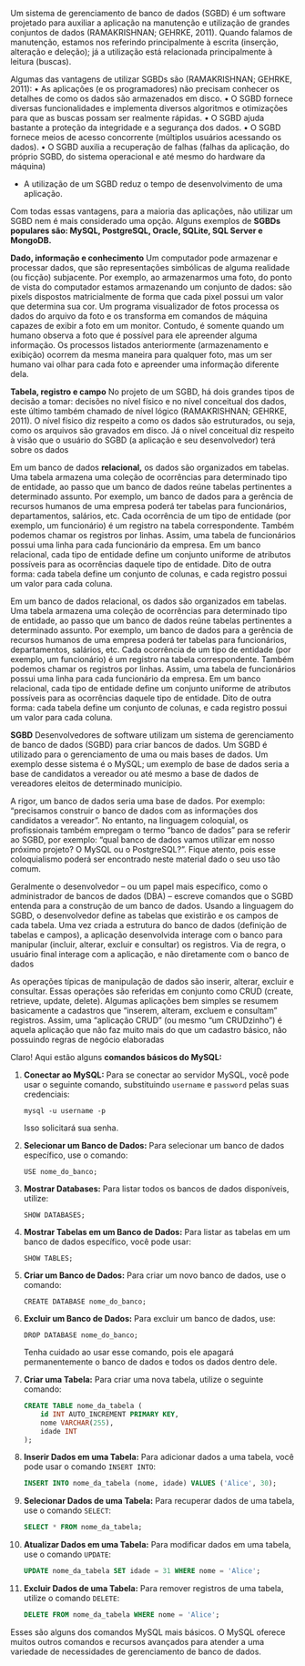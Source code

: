 Um sistema de gerenciamento de banco de dados (SGBD) é um software projetado para auxiliar a aplicação na manutenção e utilização de grandes conjuntos de dados (RAMAKRISHNAN; GEHRKE, 2011).
Quando falamos de manutenção, estamos nos referindo principalmente à escrita (inserção, alteração e deleção); já a utilização está relacionada principalmente à leitura (buscas).

Algumas das vantagens de utilizar SGBDs são (RAMAKRISHNAN; GEHRKE, 2011):
• As aplicações (e os programadores) não precisam conhecer os detalhes de como os dados são armazenados em disco.
• O SGBD fornece diversas funcionalidades e implementa diversos algoritmos e otimizações para que as buscas possam ser realmente rápidas.
• O SGBD ajuda bastante a proteção da integridade e a segurança dos dados.
• O SGBD fornece meios de acesso concorrente (múltiplos usuários acessando os dados). 
• O SGBD auxilia a recuperação de falhas (falhas da aplicação, do próprio SGBD, do sistema operacional e até mesmo do hardware da máquina)
- A utilização de um SGBD reduz o tempo de desenvolvimento de uma aplicação.

Com todas essas vantagens, para a maioria das aplicações, não utilizar um SGBD nem é mais considerado uma opção. Alguns exemplos de **SGBDs populares são: MySQL, PostgreSQL, Oracle, SQLite, SQL Server e MongoDB.**

**Dado, informação e conhecimento**
Um computador pode armazenar e processar dados, que são representações simbólicas de alguma realidade (ou ficção) subjacente. Por exemplo, ao armazenarmos uma foto, do ponto de vista do computador estamos armazenando um conjunto de dados: são pixels dispostos matricialmente de forma que cada pixel possui um valor que determina sua cor. Um programa visualizador de fotos processa os dados do arquivo da foto e os transforma em comandos de máquina capazes de exibir a foto em um monitor. Contudo, é somente quando um humano observa a foto que é possível para ele apreender alguma informação. Os processos listados anteriormente (armazenamento e exibição) ocorrem da mesma maneira para qualquer foto, mas um ser humano vai olhar para cada foto e apreender uma informação diferente dela.

**Tabela, registro e campo**
No projeto de um SGBD, há dois grandes tipos de decisão a tomar: decisões no nível físico e no nível conceitual dos dados, este último também chamado de nível lógico (RAMAKRISHNAN; GEHRKE, 2011). O nível físico diz respeito a como os dados são estruturados, ou seja, como os arquivos são gravados em disco. Já o nível conceitual diz respeito à visão que o usuário do SGBD (a aplicação e seu desenvolvedor) terá sobre os dados

Em um banco de dados **relacional,** os dados são organizados em tabelas. Uma tabela armazena uma coleção de ocorrências para determinado tipo de entidade, ao passo que um banco de dados reúne tabelas pertinentes a determinado assunto. Por exemplo, um banco de dados para a gerência de recursos humanos de uma empresa poderá ter tabelas para funcionários, departamentos, salários, etc. Cada ocorrência de um tipo de entidade (por exemplo, um funcionário) é um registro na tabela correspondente. Também podemos chamar os registros por linhas. Assim, uma tabela de funcionários possui uma linha para cada funcionário da empresa. Em um banco relacional, cada tipo de entidade define um conjunto uniforme de atributos possíveis para as ocorrências daquele tipo de entidade. Dito de outra forma: cada tabela define um conjunto de colunas, e cada registro possui um valor para cada coluna.

Em um banco de dados relacional, os dados são organizados em tabelas. Uma tabela armazena uma coleção de ocorrências para determinado tipo de entidade, ao passo que um banco de dados reúne tabelas pertinentes a determinado assunto. Por exemplo, um banco de dados para a gerência de recursos humanos de uma empresa poderá ter tabelas para funcionários, departamentos, salários, etc. Cada ocorrência de um tipo de entidade (por exemplo, um funcionário) é um registro na tabela correspondente. Também podemos chamar os registros por linhas. Assim, uma tabela de funcionários possui uma linha para cada funcionário da empresa. Em um banco relacional, cada tipo de entidade define um conjunto uniforme de atributos possíveis para as ocorrências daquele tipo de entidade. Dito de outra forma: cada tabela define um conjunto de colunas, e cada registro possui um valor para cada coluna.

**SGBD**
Desenvolvedores de software utilizam um sistema de gerenciamento de banco de dados (SGBD) para criar bancos de dados. Um SGBD é utilizado para o gerenciamento de uma ou mais bases de dados. Um exemplo desse sistema é o MySQL; um exemplo de base de dados seria a base de candidatos a vereador ou até mesmo a base de dados de vereadores eleitos de determinado município.

A rigor, um banco de dados seria uma base de dados. Por exemplo: “precisamos construir o banco de dados com as informações dos candidatos a vereador”. No entanto, na linguagem coloquial, os profissionais também empregam o termo “banco de dados” para se referir ao SGBD, por exemplo: “qual banco de dados vamos utilizar em nosso próximo projeto? O MySQL ou o PostgreSQL?”. Fique atento, pois esse coloquialismo poderá ser encontrado neste material dado o seu uso tão comum.

Geralmente o desenvolvedor – ou um papel mais específico, como o administrador de bancos de dados (DBA) – escreve comandos que o SGBD entenda para a construção de um banco de dados. Usando a linguagem do SGBD, o desenvolvedor define as tabelas que existirão e os campos de cada tabela. Uma vez criada a estrutura do banco de dados (definição de tabelas e campos), a aplicação desenvolvida interage com o banco para manipular (incluir, alterar, excluir e consultar) os registros. Via de regra, o usuário final interage com a aplicação, e não diretamente com o banco de dados

As operações típicas de manipulação de dados são inserir, alterar, excluir e consultar. Essas operações são referidas em conjunto como CRUD (create, retrieve, update, delete). Algumas aplicações bem simples se resumem basicamente a cadastros que “inserem, alteram, excluem e consultam” registros. Assim, uma “aplicação CRUD” (ou mesmo “um CRUDzinho”) é aquela aplicação que não faz muito mais do que um cadastro básico, não possuindo regras de negócio elaboradas

Claro! Aqui estão alguns **comandos básicos do MySQL:**

1. **Conectar ao MySQL:**
   Para se conectar ao servidor MySQL, você pode usar o seguinte comando, substituindo `username` e `password` pelas suas credenciais:

   ```
   mysql -u username -p
   ```

   Isso solicitará sua senha.

2. **Selecionar um Banco de Dados:**
   Para selecionar um banco de dados específico, use o comando:

   ```
   USE nome_do_banco;
   ```

3. **Mostrar Databases:**
   Para listar todos os bancos de dados disponíveis, utilize:

   ```
   SHOW DATABASES;
   ```

4. **Mostrar Tabelas em um Banco de Dados:**
   Para listar as tabelas em um banco de dados específico, você pode usar:

   ```
   SHOW TABLES;
   ```

5. **Criar um Banco de Dados:**
   Para criar um novo banco de dados, use o comando:

   ```
   CREATE DATABASE nome_do_banco;
   ```

6. **Excluir um Banco de Dados:**
   Para excluir um banco de dados, use:

   ```
   DROP DATABASE nome_do_banco;
   ```

   Tenha cuidado ao usar esse comando, pois ele apagará permanentemente o banco de dados e todos os dados dentro dele.

7. **Criar uma Tabela:**
   Para criar uma nova tabela, utilize o seguinte comando:

   ```sql
   CREATE TABLE nome_da_tabela (
       id INT AUTO_INCREMENT PRIMARY KEY,
       nome VARCHAR(255),
       idade INT
   );
   ```

8. **Inserir Dados em uma Tabela:**
   Para adicionar dados a uma tabela, você pode usar o comando `INSERT INTO`:

   ```sql
   INSERT INTO nome_da_tabela (nome, idade) VALUES ('Alice', 30);
   ```

9. **Selecionar Dados de uma Tabela:**
   Para recuperar dados de uma tabela, use o comando `SELECT`:

   ```sql
   SELECT * FROM nome_da_tabela;
   ```

10. **Atualizar Dados em uma Tabela:**
    Para modificar dados em uma tabela, use o comando `UPDATE`:

    ```sql
    UPDATE nome_da_tabela SET idade = 31 WHERE nome = 'Alice';
    ```

11. **Excluir Dados de uma Tabela:**
    Para remover registros de uma tabela, utilize o comando `DELETE`:

    ```sql
    DELETE FROM nome_da_tabela WHERE nome = 'Alice';
    ```

Esses são alguns dos comandos MySQL mais básicos. O MySQL oferece muitos outros comandos e recursos avançados para atender a uma variedade de necessidades de gerenciamento de banco de dados.